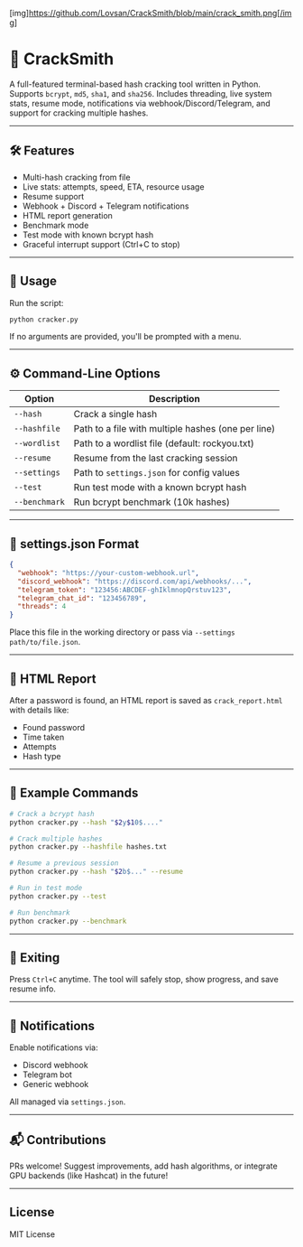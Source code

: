 [img]https://github.com/Lovsan/CrackSmith/blob/main/crack_smith.png[/img]

# 🔐 CrackSmith

A full-featured terminal-based hash cracking tool written in Python. Supports `bcrypt`, `md5`, `sha1`, and `sha256`. Includes threading, live system stats, resume mode, notifications via webhook/Discord/Telegram, and support for cracking multiple hashes.

---

## 🛠️ Features

- Multi-hash cracking from file
- Live stats: attempts, speed, ETA, resource usage
- Resume support
- Webhook + Discord + Telegram notifications
- HTML report generation
- Benchmark mode
- Test mode with known bcrypt hash
- Graceful interrupt support (Ctrl+C to stop)

---

## 🚀 Usage

Run the script:
```bash
python cracker.py
```
If no arguments are provided, you'll be prompted with a menu.

---

## ⚙️ Command-Line Options

| Option           | Description                                      |
|------------------|--------------------------------------------------|
| `--hash`         | Crack a single hash                              |
| `--hashfile`     | Path to a file with multiple hashes (one per line) |
| `--wordlist`     | Path to a wordlist file (default: rockyou.txt)   |
| `--resume`       | Resume from the last cracking session            |
| `--settings`     | Path to `settings.json` for config values        |
| `--test`         | Run test mode with a known bcrypt hash           |
| `--benchmark`    | Run bcrypt benchmark (10k hashes)                |

---

## 🔧 settings.json Format

```json
{
  "webhook": "https://your-custom-webhook.url",
  "discord_webhook": "https://discord.com/api/webhooks/...",
  "telegram_token": "123456:ABCDEF-ghIklmnopQrstuv123",
  "telegram_chat_id": "123456789",
  "threads": 4
}
```

Place this file in the working directory or pass via `--settings path/to/file.json`.

---

## 📄 HTML Report

After a password is found, an HTML report is saved as `crack_report.html` with details like:
- Found password
- Time taken
- Attempts
- Hash type

---

## 🧪 Example Commands

```bash
# Crack a bcrypt hash
python cracker.py --hash "$2y$10$...."

# Crack multiple hashes
python cracker.py --hashfile hashes.txt

# Resume a previous session
python cracker.py --hash "$2b$..." --resume

# Run in test mode
python cracker.py --test

# Run benchmark
python cracker.py --benchmark
```

---

## 🧯 Exiting

Press `Ctrl+C` anytime. The tool will safely stop, show progress, and save resume info.

---

## 💬 Notifications

Enable notifications via:
- Discord webhook
- Telegram bot
- Generic webhook

All managed via `settings.json`.

---

## 📬 Contributions

PRs welcome! Suggest improvements, add hash algorithms, or integrate GPU backends (like Hashcat) in the future!

---

## License

MIT License

